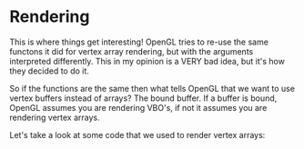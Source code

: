 # Rendering

This is where things get interesting! OpenGL tries to re-use the same functons it did for vertex array rendering, but with the arguments interpreted differently. This in my opinion is a VERY bad idea, but it's how they decided to do it. 

So if the functions are the same then what tells OpenGL that we want to use vertex buffers instead of arrays? The bound buffer. If a buffer is bound, OpenGL assumes you are rendering VBO's, if not it assumes you are rendering vertex arrays. 

Let's take a look at some code that we used to render vertex arrays: